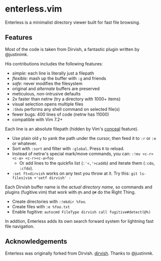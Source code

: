 enterless.vim
=============

Enterless is a minimalist directory viewer built for fast file browsing.

Features
--------

Most of the code is taken from Dirvish, a fantastic plugin written by
@justinimk.

His contributions includes the following features:

- _simple:_ each line is literally just a filepath
- _flexible:_ mash up the buffer with `:g` and friends
- _safe:_ never modifies the filesystem
- original and _alternate_ buffers are preserved
- meticulous, non-intrusive defaults
- 2x faster than netrw (try a directory with 1000+ items)
- visual selection opens multiple files
- `:Shdo` performs any shell command on selected file(s)
- fewer bugs: 400 lines of code (netrw has 11000)
- compatible with Vim 7.2+

Each line is an absolute filepath (hidden by Vim's
[conceal](https://neovim.io/doc/user/syntax.html#conceal) feature).

- Use plain old `y` to yank the path under the cursor, then feed it to `:r` or
  `:e` or whatever.
- Sort with `:sort` and filter with `:global`. Press `R` to reload.
- Instead of netrw's special mark/move commands, you can:
  `:!mv <c-r><c-a> <c-r><c-a>foo`
    - Or add lines to the quickfix list (`:'<,'>caddb`) and iterate them
      (`:cdo`, `:cfdo`).
- `:set ft=dirvish` works on any text you throw at it. Try this:
  `git ls-files|vim +'setf dirvish' -`

Each Dirvish buffer name is the _actual directory name_, so commands and
plugins (fugitive.vim) that work with `@%` and `@#` do the Right Thing.

- Create directories with `:!mkdir %foo`.
- Create files with `:e %foo.txt`
- Enable fugitive: `autocmd FileType dirvish call fugitive#detect(@%)`

In addtion, Enterless adds its own search forward system for lightning fast
file navigation.


Acknowledgements
----------------

Enterless was originally forked from Dirvish.
[dirvish](https://github.com/justinmk/dirvish-vim). Thanks to @justinmk.
